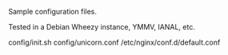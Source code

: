 Sample configuration files. 

Tested in a Debian Wheezy instance, YMMV, IANAL, etc. 

config/init.sh
config/unicorn.conf
/etc/nginx/conf.d/default.conf
